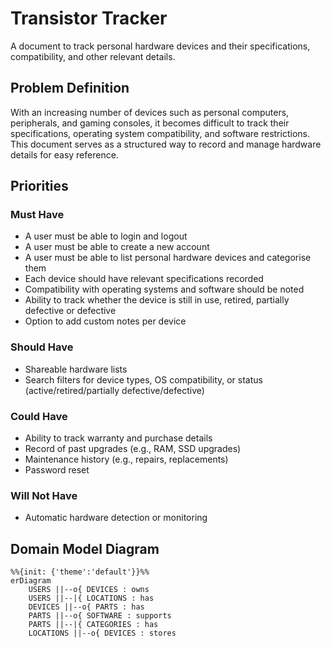 # Transistor Tracker
A document to track personal hardware devices and their specifications, compatibility, and other relevant details.
## Problem Definition
With an increasing number of devices such as personal computers, peripherals, and gaming consoles, it becomes difficult to track their specifications, operating system compatibility, and software restrictions. This document serves as a structured way to record and manage hardware details for easy reference.
## Priorities
### Must Have
- A user must be able to login and logout
- A user must be able to create a new account
- A user must be able to list personal hardware devices and categorise them
- Each device should have relevant specifications recorded
- Compatibility with operating systems and software should be noted
- Ability to track whether the device is still in use, retired, partially defective or defective
- Option to add custom notes per device
### Should Have
- Shareable hardware lists
- Search filters for device types, OS compatibility, or status (active/retired/partially defective/defective)
### Could Have
- Ability to track warranty and purchase details
- Record of past upgrades (e.g., RAM, SSD upgrades)
- Maintenance history (e.g., repairs, replacements)
- Password reset
### Will Not Have
- Automatic hardware detection or monitoring
## Domain Model Diagram
```mermaid
%%{init: {'theme':'default'}}%%
erDiagram
    USERS ||--o{ DEVICES : owns
    USERS ||--|{ LOCATIONS : has
    DEVICES ||--o{ PARTS : has
    PARTS ||--o{ SOFTWARE : supports
    PARTS ||--|{ CATEGORIES : has
    LOCATIONS ||--o{ DEVICES : stores
``````